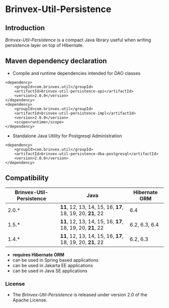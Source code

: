 # Brinvex-Util-Persistence

## Introduction

_Brinvex-Util-Persistence_ is a compact Java library useful when writing persistence layer on top of Hibernate.


## Maven dependency declaration
- Compile and runtime dependencies intended for DAO classes
````
<dependency>
    <groupId>com.brinvex.util</groupId>
    <artifactId>brinvex-util-persistence-api</artifactId>
    <version>2.0.0</version>
</dependency>
<dependency>
    <groupId>com.brinvex.util</groupId>
    <artifactId>brinvex-util-persistence-impl</artifactId>
    <version>2.0.0</version>
    <scope>runtime</scope>
</dependency>
````
- Standalone Java Utility for Postgresql Administration
````
<dependency>
    <groupId>com.brinvex.util</groupId>
    <artifactId>brinvex-util-persistence-dba-postgresql</artifactId>
    <version>2.0.0</version>
</dependency>
````

## Compatibility

| Brinvex-Util-Persistence | Java                                                       | Hibernate ORM | 
|--------------------------|------------------------------------------------------------|---------------|
| 2.0.*                    | **11**, 12, 13, 14, 15, 16, **17**, 18, 19, 20, **21**, 22 | 6.4           | 
| 1.5.*                    | **11**, 12, 13, 14, 15, 16, **17**, 18, 19, 20, **21**, 22 | 6.2, 6.3, 6.4 | 
| 1.4.*                    | **11**, 12, 13, 14, 15, 16, **17**, 18, 19, 20, **21**, 22 | 6.2, 6.3      | 

- **requires Hibernate ORM**
- can be used in Spring based applications
- can be used in Jakarta EE applications
- can be used in Java SE applications


### License

- The _Brinvex-Util-Persistence_ is released under version 2.0 of the Apache License.
